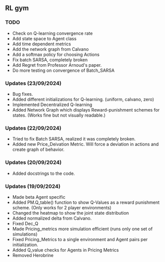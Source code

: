 ## RL gym

### TODO
 - Check on Q-learning convergence rate
 - Add state space to Agent class
 - Add time dependent metrics
 - Add the network graph from Calvano
 - Add a softmax policy for choosing Actions
 - Fix batch SARSA, completely broken
 - Add Regret from Professor Arnoud's paper.
 - Do more testing on convergence of Batch_SARSA

### Updates (23/09/2024)
 - Bug fixes.
 - Added different initializations for Q-learning. (uniform, calvano, zero)
 - Implemented Decentralized Q-learning
 - Added Network Graph which displays Reward-punishment schemes for states. (Works fine but not visually readable.)

### Updates (22/09/2024)
 - Tried to fix Batch SARSA, realized it was completely broken.
 - Added new Price_Deivation Metric. Will force a deviation in actions and create graph of behavior.

### Updates (20/09/2024)
- Added docstrings to the code.

### Updates (19/09/2024)
 - Made beta Agent specific
 - Added PM.Q_table() function to show Q-Values as a reward punishment scheme. (Only works for 2 player environments)
 - Changed the heatmap to show the joint state distribution
 - Added normalized delta from Calvano.
 - Fixed Dec_Q
 - Made Pricing_metrics more simulation efficient (runs only one set of simulations)
 - Fixed Pricing_Metrics to a single environment and Agent pairs per initialization.
 - Added Q_value checks for Agents in Pricing Metrics
 - Removed Herobrine